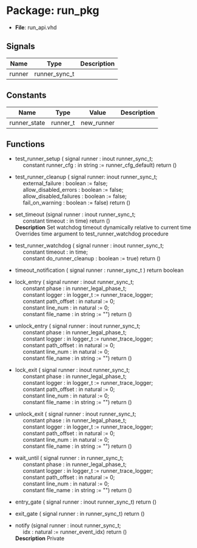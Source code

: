 # Package: run_pkg

- **File**: run_api.vhd
## Signals

| Name   | Type          | Description |
| ------ | ------------- | ----------- |
| runner | runner_sync_t |             |
## Constants

| Name         | Type     | Value       | Description |
| ------------ | -------- | ----------- | ----------- |
| runner_state | runner_t |  new_runner |             |
## Functions
- test_runner_setup <font id="function_arguments">( signal runner : inout runner_sync_t;<br><span style="padding-left:20px"> constant runner_cfg : in string := runner_cfg_default) </font> <font id="function_return">return ()</font>
- test_runner_cleanup <font id="function_arguments">( signal runner: inout runner_sync_t;<br><span style="padding-left:20px"> external_failure : boolean := false;<br><span style="padding-left:20px"> allow_disabled_errors : boolean := false;<br><span style="padding-left:20px"> allow_disabled_failures : boolean := false;<br><span style="padding-left:20px"> fail_on_warning : boolean := false) </font> <font id="function_return">return ()</font>
- set_timeout <font id="function_arguments">(signal runner : inout runner_sync_t;<br><span style="padding-left:20px"> constant timeout : in time) </font> <font id="function_return">return ()</font>
</br>**Description**
 Set watchdog timeout dynamically relative to current time
 Overrides time argument to test_runner_watchdog procedure

- test_runner_watchdog <font id="function_arguments">( signal runner                    : inout runner_sync_t;<br><span style="padding-left:20px"> constant timeout                 : in    time;<br><span style="padding-left:20px"> constant do_runner_cleanup : boolean := true) </font> <font id="function_return">return ()</font>
- timeout_notification <font id="function_arguments">( signal runner : runner_sync_t ) </font> <font id="function_return">return boolean </font>
- lock_entry <font id="function_arguments">( signal runner : inout runner_sync_t;<br><span style="padding-left:20px"> constant phase : in runner_legal_phase_t;<br><span style="padding-left:20px"> constant logger : in logger_t := runner_trace_logger;<br><span style="padding-left:20px"> constant path_offset : in natural := 0;<br><span style="padding-left:20px"> constant line_num  : in natural := 0;<br><span style="padding-left:20px"> constant file_name : in string := "") </font> <font id="function_return">return ()</font>
- unlock_entry <font id="function_arguments">( signal runner : inout runner_sync_t;<br><span style="padding-left:20px"> constant phase : in runner_legal_phase_t;<br><span style="padding-left:20px"> constant logger : in logger_t := runner_trace_logger;<br><span style="padding-left:20px"> constant path_offset : in natural := 0;<br><span style="padding-left:20px"> constant line_num  : in natural := 0;<br><span style="padding-left:20px"> constant file_name : in string := "") </font> <font id="function_return">return ()</font>
- lock_exit <font id="function_arguments">( signal runner : inout runner_sync_t;<br><span style="padding-left:20px"> constant phase : in runner_legal_phase_t;<br><span style="padding-left:20px"> constant logger : in logger_t := runner_trace_logger;<br><span style="padding-left:20px"> constant path_offset : in natural := 0;<br><span style="padding-left:20px"> constant line_num  : in natural := 0;<br><span style="padding-left:20px"> constant file_name : in string := "") </font> <font id="function_return">return ()</font>
- unlock_exit <font id="function_arguments">( signal runner : inout runner_sync_t;<br><span style="padding-left:20px"> constant phase : in runner_legal_phase_t;<br><span style="padding-left:20px"> constant logger : in logger_t := runner_trace_logger;<br><span style="padding-left:20px"> constant path_offset : in natural := 0;<br><span style="padding-left:20px"> constant line_num  : in natural := 0;<br><span style="padding-left:20px"> constant file_name : in string := "") </font> <font id="function_return">return ()</font>
- wait_until <font id="function_arguments">( signal runner : in runner_sync_t;<br><span style="padding-left:20px"> constant phase : in runner_legal_phase_t;<br><span style="padding-left:20px"> constant logger : in logger_t := runner_trace_logger;<br><span style="padding-left:20px"> constant path_offset : in natural := 0;<br><span style="padding-left:20px"> constant line_num  : in natural := 0;<br><span style="padding-left:20px"> constant file_name : in string := "") </font> <font id="function_return">return ()</font>
- entry_gate <font id="function_arguments">( signal runner : inout runner_sync_t) </font> <font id="function_return">return ()</font>
- exit_gate <font id="function_arguments">( signal runner : in runner_sync_t) </font> <font id="function_return">return ()</font>
- notify <font id="function_arguments">(signal runner : inout runner_sync_t;<br><span style="padding-left:20px"> idx : natural := runner_event_idx) </font> <font id="function_return">return ()</font>
</br>**Description**
 Private

